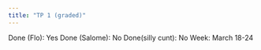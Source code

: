 ```yaml
---
title: "TP 1 (graded)"
---
```

Done (Flo): Yes
Done (Salome): No
Done(silly cunt): No
Week: March 18-24
